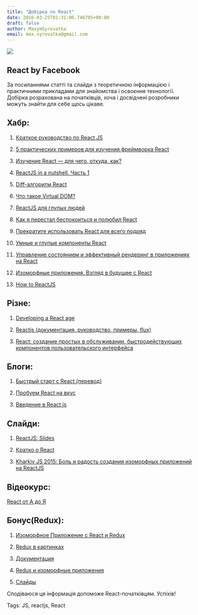 ```yaml
---
title: "Добірка по React"
date: 2016-03-25T01:31:06.746705+00:00
draft: false
author: MaxymSyrovatka
email: max.syrovatka@gmail.com
---
```


<div class="image-wrapper">
    <img src="/images/2016/03/1458870170_333b68cb69dc478086c1697c28a8d598.png" class="post-image full-img">
</div>

## React by Facebook
За посиланнями статті та слайди з теоретичною інформацією і практичними прикладами для знайомства і освоєння технології. Добірка розрахована на початківців, хоча і досвідчені розробники можуть знайти для себе щось цікаве.

## Хабр:
1. [Краткое руководство по React JS](http://habrahabr.ru/post/248799/ )

2. [5 практических примеров для изучения фреймворка React](http://habrahabr.ru/post/229629/ )

3. [Изучение React — для чего, откуда, как?](http://habrahabr.ru/post/269303/ )

4. [ReactJS in a nutshell. Часть 1](http://habrahabr.ru/post/222573/ )

5. [Diff-алгоритм React](http://habrahabr.ru/post/217295/ )

6. [Что такое Virtual DOM?](http://habrahabr.ru/post/256965/ )

7. [ReactJS для глупых людей](http://habrahabr.ru/post/249107/ )

8. [Как я перестал беспокоиться и полюбил React](http://habrahabr.ru/post/259349/ )

9. [Прекратите использовать React для всего подряд](http://habrahabr.ru/post/265937/ )

10. [Умные и глупые компоненты React](http://habrahabr.ru/post/266559/ )

11. [Управление состоянием и эффективный рендеринг в приложениях на React](http://habrahabr.ru/post/271819/ )

12. [Изоморфные приложения. Взгляд в будущее с React](http://habrahabr.ru/post/259625/ )

13. [How to ReactJS](https://habrahabr.ru/post/275227/)

## Різне:
1. [Developing a React age](https://mieta.gitbooks.io/developing-a-react-age/content/glava_1_vvedenie_v_reactjs.html )

2. [Reactjs (документация, руководство, примеры, flux)](http://tftf.ru/stati/javascript/reactjs/ )

3. [React: создание простых в обслуживании, быстродействующих компонентов пользовательского интерфейса](https://www.ibm.com/developerworks/ru/library/wa-react-intro/ )

## Блоги:
1. [Быстрый старт с React (перевод)](http://nikbelikov.github.io/2015/01/24/react-get-started.html)     

2. [Пробуем React на вкус](http://stepansuvorov.com/blog/2015/05/%D0%BF%D1%80%D0%BE%D0%B1%D1%83%D0%B5%D0%BC-react-%D0%BD%D0%B0-%D0%B2%D0%BA%D1%83%D1%81/ )

3. [Введение в React.js](http://andreysalomatin.me/vviedieniie-v-react-js/ )


## Слайди:
1. [ReactJS: Slides](http://slides.com/mkozhukh/react/embed )

2. [Кратко о React](http://demiazz.github.io/about-react/#40 )

3. [Kharkiv JS 2015: Боль и радость создания изоморфных приложений на ReactJS](http://www.slideshare.net/koorchik/kharkiv-js-2015-reactjs )

## Відеокурс:
[React от А до Я](http://smartme.university/course/react-ot-a-do-ya/bundle/ )

## Бонус(Redux):
1. [Изоморфное Приложение с React и Redux](https://habrahabr.ru/post/264423/ )

2. [Redux в картинках](https://medium.com/russian/a-cartoon-intro-to-redux-e2108896f7e6#.cfe5a43s9 )

3. [Документация](https://github.com/rajdee/redux-in-russian )

4. [Redux и изоморфные приложения](http://www.slideshare.net/JohnWezel/redux-52614212 )

5. [Слайды](http://www.slideshare.net/MaxSyrovatka/clipboards/my-clips )

Сподіваюся ця інформація допоможе React-початківцям. Успіхів!

Tags: JS, reactjs, React

